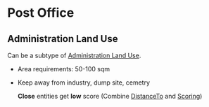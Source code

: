# Post Office

## Administration Land Use
Can be a subtype of [Administration Land Use]().

* Area requirements: 50-100 sqm

* Keep away from industry, dump site, cemetry

  **Close** entities get **low** score (Combine [DistanceTo]() and [Scoring]())